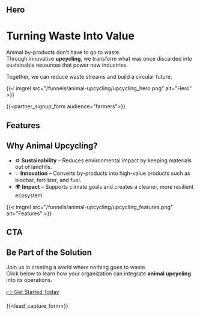 ## Hero

# Turning Waste Into Value

Animal by-products don’t have to go to waste.  
Through innovative **upcycling**, we transform what was once discarded into sustainable resources that power new industries.  

Together, we can reduce waste streams and build a circular future.

{{< imgrel src="/funnels/animal-upcycling/upcycling_hero.png" alt="Hero" >}}

{{<partner_signup_form audience="farmers">}}

## Features

## Why Animal Upcycling?

- ♻️ **Sustainability** – Reduces environmental impact by keeping materials out of landfills.  
- 💡 **Innovation** – Converts by-products into high-value products such as biochar, fertilizer, and fuel.  
- 🌍 **Impact** – Supports climate goals and creates a cleaner, more resilient ecosystem.

{{< imgrel src="/funnels/animal-upcycling/upcycling_features.png" alt="Features" >}}

## CTA

## Be Part of the Solution

Join us in creating a world where nothing goes to waste.  
Click below to learn how your organization can integrate **animal upcycling** into its operations.  

[👉 Get Started Today](#)

{{<lead_capture_form>}}